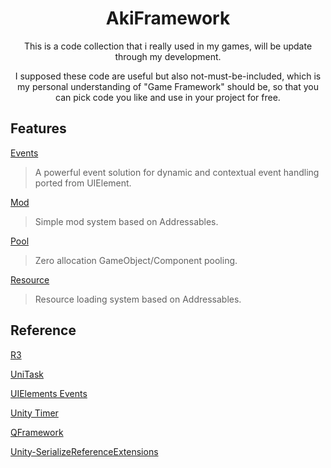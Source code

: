 <div align="center">

# AkiFramework

This is a code collection that i really used in my games, will be update through my development. 

I supposed these code are useful but also not-must-be-included, which is my personal understanding of "Game Framework" should be, so that you can pick code you like and use in your project for free.

</div>

## Features

[Events](./Docs/Events.md) 
> A powerful event solution for dynamic and contextual event handling ported from UIElement.

[Mod](./Docs/Mod.md) 
> Simple mod system based on Addressables. 

[Pool](./Docs/Pool.md) 
> Zero allocation GameObject/Component pooling. 

[Resource](./Docs/Resource.md) 
> Resource loading system based on Addressables. 

## Reference

[R3](https://github.com/Cysharp/R3)

[UniTask](https://github.com/Cysharp/UniTask)

[UIElements Events](https://github.com/Unity-Technologies/UnityCsReference/tree/2022.3/ModuleOverrides/com.unity.ui/Core/Events)

[Unity Timer](https://github.com/akbiggs/UnityTimer)

[QFramework](https://github.com/liangxiegame/QFramework)

[Unity-SerializeReferenceExtensions](https://github.com/mackysoft/Unity-SerializeReferenceExtensions)